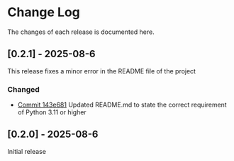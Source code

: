 
# Change Log
The changes of each release is documented here.

## [0.2.1] - 2025-08-6
This release fixes a minor error in the README file of the project

### Changed
- [Commit 143e681](https://github.com/bdarwish/speechcapture/commit/143e681514be4e9a54ac8549fb40a72ddd9d3231) Updated README.md to state the correct requirement of Python 3.11 or higher
 
## [0.2.0] - 2025-08-6
Initial release